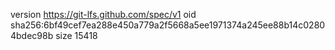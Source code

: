 version https://git-lfs.github.com/spec/v1
oid sha256:6bf49cef7ea288e450a779a2f5668a5ee1971374a245ee88b14c02804bdec98b
size 15418
